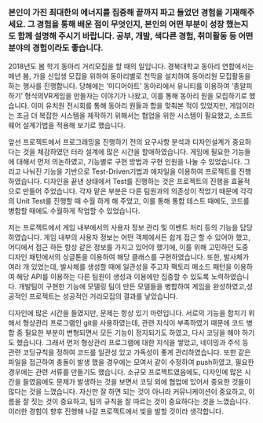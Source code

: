 ### 본인이 가진 최대한의 에너지를 집중해 끝까지 파고 들었던 경험을 기재해주세요.  그 경험을 통해 배운 점이 무엇인지, 본인의 어떤 부분이 성장 했는지도 함께 설명해 주시기 바랍니다. 공부, 개발, 색다른 경험, 취미활동 등 어떤 분야의 경험이라도 좋습니다.

 2018년도 봄 학기 동아리 거리모집을 할 때의 일입니다. 경북대학교 동아리 연합에서는 매년 봄, 가을 신입생 모집을 위하여 동아리별로 천막을 설치하여 동아리원 모집활동을 하는 행사를 진행합니다. 당해에는 ‘미디어아트’ 동아리에서 유니티를 이용하여 ‘총알피하기’ 형식의VR게임을 만들자는 이야기가 나왔고, 이를 통해 동아리 원을 모집하기로 했습니다. 이미 유치원 전시회를 통해 동아리 원들과 합을 맞춰본 적이 있었지만, 게임이라는 조금 더 복잡한 시스템을 제작하기 위해서는 협업을 위한 시스템이 필요했고, 소프트웨어 설계기법을 적용해 보기로 했습니다. 

 앞선 프로젝트에서 프로그래밍을 진행하기 전의 요구사항 분석과 디자인설계가 중요하다는 것을 체감하였던 터라 설계에 많은 시간을 할애하였습니다. 게임에 필요한 기능들에 대해서 먼저 의논하였고, 기능별로 구현 방법과 구현 인원을 나눌 수 있었습니다. 그리고 나눠진 기능을 기반으로 Test-Driven기법과 애자일을 이용하여 프로젝트를 진행하였습니다. 디자인을 끝낸 상태에서 Test를 진행하는 것은 프로젝트의 진행을 효율적으로 만들어 주었습니다. 각자 맡은 부분은 다른 팀원과의 의존성이 적었기 때문에 각각의 Unit Test를 진행할 때 수월 하게 해 주었고, 이를 통해 통합 테스트 때에도, 코드를 병합할 때에도 수월하게 작업할 수 있었습니다.

저는 프로젝트에서 게임 내부에서의 사용자 정보 관리 및 이벤트 처리 등의 기능을 담당하였습니다. 게임 내부의 사용자 정보는 어떤 객체에서든 쉽게 접근 할 수 있어야 했고, 어디에서 접근 하든 항상 같은 정보를 가지고 있어야 했기에, 이를 위해 고민하던 도중 디자인 패턴에서의 싱글톤을 이용하여 해당 클래스를 구현하였습니다.  또한, 발사체가 여러 개 있었는데, 발사체를 생성할 때에 일관성을 주고자 팩토리 메소드 패턴을 이용하여 해당 API를 이용하는 다른 팀원이 생성과 이용에만 집중할 수 있도록 노력하였습니다. 개발팀이 구현한 기능에 모델링 팀이 만든 모델들을 병합하여 게임을 완성하였고,성공적인 프로젝트는 성공적인 거리모집의 결과를 낳았습니다. 

 디자인에 많은 시간을 들였지만, 문제는 항상 있기 마련입니다. 서로의 기능을 합치기 위해서 형상관리 프로그램인 git을 사용하였는데, 관련 지식이 부족하였기 때문에 코드 병합 중 필요한 부분이 변형되면서 모든 기능이 정지되기도 하였고, 다시 코딩을 해야 하기도 했습니다. 그래서 먼저 형상관리 프로그램에 대한 지식을 쌓았고, 네이밍과 주석 등 관련 코딩규칙을 정하여 코드를 일관성 있고 가독성이 좋게 관리하였습니다. 또한 같은 파일을 접근하여 충돌이 발생 했을 경우에는 모여서 같이 수정하여 push하였고, 필요한 경우에는 관련 서류를 만들기도 했습니다. 소규모 프로젝트였음에도, 디자인에 많은 시간을 들였음에도 문제가 발생하는 것을 보면서 코딩 외에 협업에 있어서 중요한 것들이 많다는 것을 느꼈습니다. 자신만 잘 하면 되는 것이 아니라 커뮤니케이션이 중요하고, 이름을 잘 짓는 것이 중요하고, 팀의 규칙을 잘 따르는 것이 중요하다는 것을 느꼈습니다. 이러한 경험이 향후 진행해 나갈 프로젝트에서 빛을 발할 것이라 생각합니다.